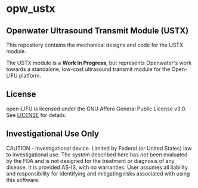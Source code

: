 opw_ustx
========
Openwater Ultrasound Transmit Module (USTX)
-------------------------------------------

This repository contains the mechanical designs and code for the USTX module. 

The USTX module is a **Work In Progress**, but represents Openwater's work towards a standalone, low-cost ultrasound transmit module for the Open-LIFU platform.


## License
open-LIFU is licensed under the GNU Affero General Public License v3.0. See [LICENSE](LICENSE) for details.

## Investigational Use Only
CAUTION - Investigational device. Limited by Federal (or United States) law to investigational use. The system described here has *not* been evaluated by the FDA and is not designed for the treatment or diagnosis of any disease. It is provided AS-IS, with no warranties. User assumes all liability and responsibility for identifying and mitigating risks associated with using this software.